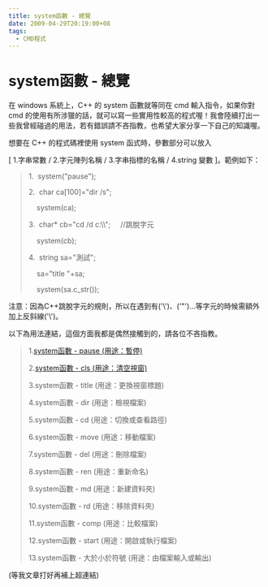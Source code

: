 ```yaml
---
title: system函數 - 總覽
date: 2009-04-29T20:19:00+08
tags:
  - CMD程式
---
```

# system函數 - 總覽

在 windows 系統上，C++ 的 system 函數就等同在 cmd 輸入指令，如果你對 cmd 的使用有所涉獵的話，就可以寫一些實用性較高的程式喔！我會陸續打出一些我曾經碰過的用法，若有錯誤請不吝指教，也希望大家分享一下自己的知識喔。

想要在 C++ 的程式碼裡使用 system 函式時，參數部分可以放入

\[ 1.字串常數 / 2.字元陣列名稱 / 3.字串指標的名稱 / 4.string 變數 \]。範例如下：

> 1.  system("pause");
> 
> 2.  char ca\[100\]="dir /s";
> 
>     system(ca);
> 
> 3.  char\* cb="cd /d c:\\\\";     //跳脫字元
> 
>     system(cb);
> 
> 4.  string sa="測試";
> 
>     sa="title "+sa;
> 
>     system(sa.c\_str());

注意：因為C++跳脫字元的規則，所以在遇到有('\\')、('"')...等字元的時候需額外加上反斜線('\\')。

以下為用法連結，這個方面我都是偶然接觸到的，請各位不吝指教。

> 1.[system函數 - pause (用途：暫停)](http://taichunmin.pixnet.net/blog/post/27827743)
> 
> 2.[system函數 - cls (用途：清空視窗)](http://taichunmin.pixnet.net/blog/post/27827742)
> 
> 3.system函數 - title (用途：更換視窗標題)
> 
> 4.system函數 - dir (用途：檢視檔案)
> 
> 5.system函數 - cd (用途：切換或查看路徑)
> 
> 6.system函數 - move (用途：移動檔案)
> 
> 7.system函數 - del (用途：刪除檔案)
> 
> 8.system函數 - ren (用途：重新命名)
> 
> 9.system函數 - md (用途：新建資料夾)
> 
> 10.system函數 - rd (用途：移除資料夾)
> 
> 11.system函數 - comp (用途：比較檔案)
> 
> 12.system函數 - start (用途：開啟或執行檔案)
> 
> 13.system函數 - 大於小於符號 (用途：由檔案輸入或輸出)

(等我文章打好再補上超連結)